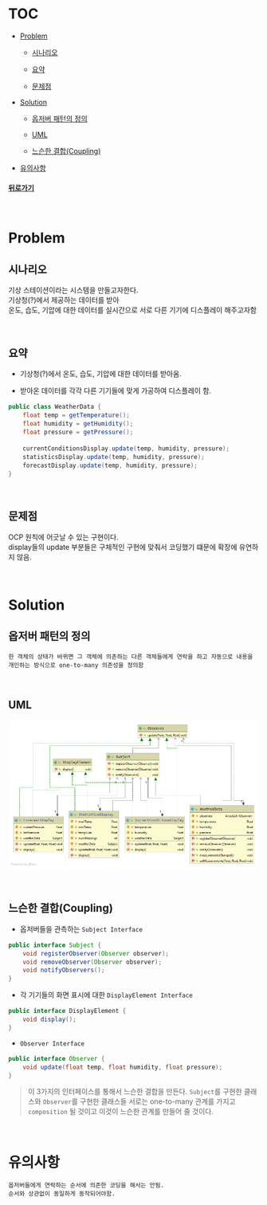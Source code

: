 # TOC

- [Problem](#problem)

    - [시나리오](#시나리오)

    - [요약](#요약)

    - [문제점](#문제점)

- [Solution](#solution)

    - [옵저버 패턴의 정의](#옵저버-패턴의-정의)

    - [UML](#uml)

    - [느슨한 결합(Coupling)](#느슨한-결합coupling)

- [유의사항](#유의사항)

#### [뒤로가기](../README.md)

<br>

# Problem

## 시나리오

기상 스테이션이라는 시스템을 만들고자한다.  
기상청(?)에서 제공하는 데이터를 받아  
온도, 습도, 기압에 대한 데이터를 실시간으로 서로 다른 기기에 디스플레이 해주고자함

<br>

## 요약

* 기상청(?)에서 온도, 습도, 기압에 대한 데이터를 받아옴.

* 받아온 데이터를 각각 다른 기기들에 맞게 가공하여 디스플레이 함.

```java
public class WeatherData {
    float temp = getTemperature();
    float humidity = getHumidity();
    float pressure = getPressure();

    currentConditionsDisplay.update(temp, humidity, pressure);
    statisticsDisplay.update(temp, humidity, pressure);
    forecastDisplay.update(temp, humidity, pressure);
}
```

<br>

## 문제점

OCP 원칙에 어긋날 수 있는 구현이다.  
display들의 update 부분들은 구체적인 구현에 맞춰서 코딩했기 떄문에 확장에 유연하지 않음.

<br>

# Solution

## 옵저버 패턴의 정의

```
한 객체의 상태가 바뀌면 그 객체에 의존하는 다른 객체들에게 연락을 하고 자동으로 내용을 개인하는 방식으로 one-to-many 의존성을 정의함
```

<br>

## UML

![weather](./weather/observer-weather.png)

<br>

## 느슨한 결합(Coupling)

* 옵저버들을 관측하는 `Subject Interface`

```java
public interface Subject {
    void registerObserver(Observer observer);
	void removeObserver(Observer observer);
	void notifyObservers();
}
```

* 각 기기들의 화면 표시에 대한 `DisplayElement Interface`

```java
public interface DisplayElement {
	void display();
}
```

* `Observer Interface`

```java
public interface Observer {
	void update(float temp, float humidity, float pressure);
}
```

>
> 이 3가지의 인터페이스를 통해서 느슨한 결합을 만든다.
> `Subject`를 구현한 클래스와 `Observer`를 구현한 클래스들 서로는 one-to-many 관계를 가지고 `composition` 될 것이고 이것이 느슨한 관계를 만들어 줄 것이다. 

<br>

# 유의사항

```
옵저버들에게 연락하는 순서에 의존한 코딩을 해서는 안됨.
순서와 상관없이 동일하게 동작되어야함.
```
